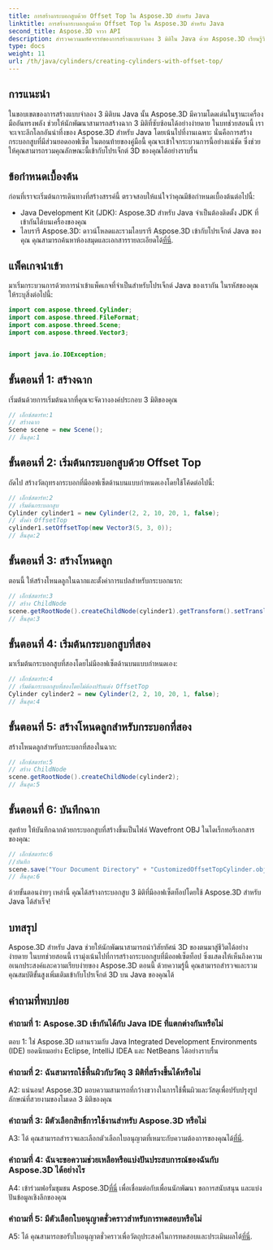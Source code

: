 ```yaml
---
title: การสร้างกระบอกสูบด้วย Offset Top ใน Aspose.3D สำหรับ Java
linktitle: การสร้างกระบอกสูบด้วย Offset Top ใน Aspose.3D สำหรับ Java
second_title: Aspose.3D จาวา API
description: สำรวจความมหัศจรรย์ของการสร้างแบบจำลอง 3 มิติใน Java ด้วย Aspose.3D เรียนรู้วิธีสร้างกระบอกสูบที่น่าหลงใหลด้วยยอดออฟเซ็ตได้อย่างง่ายดาย
type: docs
weight: 11
url: /th/java/cylinders/creating-cylinders-with-offset-top/
---
```

## การแนะนำ

ในขอบเขตของการสร้างแบบจำลอง 3 มิติบน Java นั้น Aspose.3D มีความโดดเด่นในฐานะเครื่องมืออันทรงพลัง ช่วยให้นักพัฒนาสามารถสร้างฉาก 3 มิติที่ซับซ้อนได้อย่างง่ายดาย ในบทช่วยสอนนี้ เราจะเจาะลึกโลกอันน่าทึ่งของ Aspose.3D สำหรับ Java โดยเน้นไปที่งานเฉพาะ นั่นคือการสร้างกระบอกสูบที่มีส่วนยอดออฟเซ็ต ในตอนท้ายของคู่มือนี้ คุณจะเข้าใจกระบวนการนี้อย่างแน่ชัด ซึ่งช่วยให้คุณสามารถรวมคุณลักษณะนี้เข้ากับโปรเจ็กต์ 3D ของคุณได้อย่างราบรื่น

## ข้อกำหนดเบื้องต้น

ก่อนที่เราจะเริ่มต้นการเดินทางที่สร้างสรรค์นี้ ตรวจสอบให้แน่ใจว่าคุณมีข้อกำหนดเบื้องต้นต่อไปนี้:

- Java Development Kit (JDK): Aspose.3D สำหรับ Java จำเป็นต้องติดตั้ง JDK ที่เข้ากันได้บนเครื่องของคุณ
-  ไลบรารี Aspose.3D: ดาวน์โหลดและรวมไลบรารี Aspose.3D เข้ากับโปรเจ็กต์ Java ของคุณ คุณสามารถค้นหาห้องสมุดและเอกสารรายละเอียดได้[ที่นี่](https://releases.aspose.com/3d/java/).

## แพ็คเกจนำเข้า

มาเริ่มกระบวนการด้วยการนำเข้าแพ็คเกจที่จำเป็นสำหรับโปรเจ็กต์ Java ของเรากัน ในรหัสของคุณ ให้ระบุสิ่งต่อไปนี้:

```java
import com.aspose.threed.Cylinder;
import com.aspose.threed.FileFormat;
import com.aspose.threed.Scene;
import com.aspose.threed.Vector3;


import java.io.IOException;
```

## ขั้นตอนที่ 1: สร้างฉาก

เริ่มต้นด้วยการเริ่มต้นฉากที่คุณจะจัดวางองค์ประกอบ 3 มิติของคุณ

```java
// เอ็กซ์สตาร์ท:1
// สร้างฉาก
Scene scene = new Scene();
// สิ้นสุด:1
```

## ขั้นตอนที่ 2: เริ่มต้นกระบอกสูบด้วย Offset Top

ถัดไป สร้างวัตถุทรงกระบอกที่มีออฟเซ็ตด้านบนแบบกำหนดเองโดยใช้โค้ดต่อไปนี้:

```java
// เอ็กซ์สตาร์ท:2
// เริ่มต้นกระบอกสูบ
Cylinder cylinder1 = new Cylinder(2, 2, 10, 20, 1, false);
// ตั้งค่า OffsetTop
cylinder1.setOffsetTop(new Vector3(5, 3, 0));
// สิ้นสุด:2
```

## ขั้นตอนที่ 3: สร้างโหนดลูก

ตอนนี้ ให้สร้างโหนดลูกในฉากและตั้งค่าการแปลสำหรับกระบอกแรก:

```java
// เอ็กซ์สตาร์ท:3
// สร้าง ChildNode
scene.getRootNode().createChildNode(cylinder1).getTransform().setTranslation(10, 0, 0);
// สิ้นสุด:3
```

## ขั้นตอนที่ 4: เริ่มต้นกระบอกสูบที่สอง

มาเริ่มต้นกระบอกสูบที่สองโดยไม่มีออฟเซ็ตด้านบนแบบกำหนดเอง:

```java
// เอ็กซ์สตาร์ท:4
// เริ่มต้นกระบอกสูบที่สองโดยไม่ต้องปรับแต่ง OffsetTop
Cylinder cylinder2 = new Cylinder(2, 2, 10, 20, 1, false);
// สิ้นสุด:4
```

## ขั้นตอนที่ 5: สร้างโหนดลูกสำหรับกระบอกที่สอง

สร้างโหนดลูกสำหรับกระบอกที่สองในฉาก:

```java
// เอ็กซ์สตาร์ท:5
// สร้าง ChildNode
scene.getRootNode().createChildNode(cylinder2);
// สิ้นสุด:5
```

## ขั้นตอนที่ 6: บันทึกฉาก

สุดท้าย ให้บันทึกฉากด้วยกระบอกสูบที่สร้างขึ้นเป็นไฟล์ Wavefront OBJ ในไดเร็กทอรีเอกสารของคุณ:

```java
// เอ็กซ์สตาร์ท:6
//บันทึก
scene.save("Your Document Directory" + "CustomizedOffsetTopCylinder.obj", FileFormat.WAVEFRONTOBJ);
// สิ้นสุด:6
```

ด้วยขั้นตอนง่ายๆ เหล่านี้ คุณได้สร้างกระบอกสูบ 3 มิติที่มีออฟเซ็ตท็อปโดยใช้ Aspose.3D สำหรับ Java ได้สำเร็จ!

## บทสรุป

Aspose.3D สำหรับ Java ช่วยให้นักพัฒนาสามารถนำวิสัยทัศน์ 3D ของตนมาสู่ชีวิตได้อย่างง่ายดาย ในบทช่วยสอนนี้ เรามุ่งเน้นไปที่การสร้างกระบอกสูบที่มีออฟเซ็ตท็อป ซึ่งแสดงให้เห็นถึงความอเนกประสงค์และความเรียบง่ายของ Aspose.3D ตอนนี้ ด้วยความรู้นี้ คุณสามารถสำรวจและรวมคุณสมบัติขั้นสูงเพิ่มเติมเข้ากับโปรเจ็กต์ 3D บน Java ของคุณได้

## คำถามที่พบบ่อย

### คำถามที่ 1: Aspose.3D เข้ากันได้กับ Java IDE ที่แตกต่างกันหรือไม่

ตอบ 1: ใช่ Aspose.3D ผสานรวมกับ Java Integrated Development Environments (IDE) ยอดนิยมอย่าง Eclipse, IntelliJ IDEA และ NetBeans ได้อย่างราบรื่น

### คำถามที่ 2: ฉันสามารถใช้พื้นผิวกับวัตถุ 3 มิติที่สร้างขึ้นได้หรือไม่

A2: แน่นอน! Aspose.3D มอบความสามารถที่กว้างขวางในการใช้พื้นผิวและวัสดุเพื่อปรับปรุงรูปลักษณ์ที่สวยงามของโมเดล 3 มิติของคุณ

### คำถามที่ 3: มีตัวเลือกสิทธิ์การใช้งานสำหรับ Aspose.3D หรือไม่

A3: ได้ คุณสามารถสำรวจและเลือกตัวเลือกใบอนุญาตที่เหมาะกับความต้องการของคุณได้[ที่นี่](https://purchase.aspose.com/buy).

### คำถามที่ 4: ฉันจะขอความช่วยเหลือหรือแบ่งปันประสบการณ์ของฉันกับ Aspose.3D ได้อย่างไร

 A4: เข้าร่วมฟอรั่มชุมชน Aspose.3D[ที่นี่](https://forum.aspose.com/c/3d/18) เพื่อเชื่อมต่อกับเพื่อนนักพัฒนา ขอการสนับสนุน และแบ่งปันข้อมูลเชิงลึกของคุณ

### คำถามที่ 5: มีตัวเลือกใบอนุญาตชั่วคราวสำหรับการทดสอบหรือไม่

 A5: ได้ คุณสามารถขอรับใบอนุญาตชั่วคราวเพื่อวัตถุประสงค์ในการทดสอบและประเมินผลได้[ที่นี่](https://purchase.aspose.com/temporary-license/).